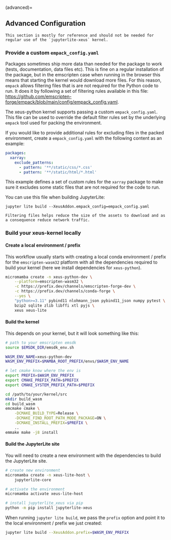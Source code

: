 (advanced)=

## Advanced Configuration

```{warning}
This section is mostly for reference and should not be needed for regular use of the `jupyterlite-xeus` kernel.
```

### Provide a custom `empack_config.yaml`

Packages sometimes ship more data than needed for the package to work (tests, documentation, data files etc). This is fine on a regular installation of the package, but in the emscripten case when running in the browser this means that starting the kernel would download more files.
For this reason, `empack` allows filtering files that is are not required for the Python code to run. It does it by following a set of filtering rules available in this file: https://github.com/emscripten-forge/empack/blob/main/config/empack_config.yaml.

The xeus-python kernel supports passing a custom `empack_config.yaml`. This file can be used to override the default filter rules set by the underlying `empack` tool used for packing the environment.

If you would like to provide additional rules for excluding files in the packed environment, create a `empack_config.yaml` with the following content as an example:

```yaml
packages:
  xarray:
    exclude_patterns:
      - pattern: '**/static/css/*.css'
      - pattern: '**/static/html/*.html'
```

This example defines a set of custom rules for the `xarray` package to make sure it excludes some static files that are not required for the code to run.

You can use this file when building JupyterLite:

```shell
jupyter lite build --XeusAddon.empack_config=empack_config.yaml
```

```{note}
Filtering files helps reduce the size of the assets to download and as a consequence reduce network traffic.
```

### Build your xeus-kernel locally

#### Create a local environment / prefix

This workflow usually starts with creating a local conda environment / prefix for the `emscripten-wasm32` platform with all the dependencies required to build your kernel (here we install dependencies for `xeus-python`).

```bash
micromamba create -n xeus-python-dev \
    --platform=emscripten-wasm32 \
    -c https://prefix.dev/channels/emscripten-forge-dev \
    -c https://prefix.dev/channels/conda-forge \
    --yes \
    "python>=3.11" pybind11 nlohmann_json pybind11_json numpy pytest \
    bzip2 sqlite zlib libffi xtl pyjs \
    xeus xeus-lite
```

#### Build the kernel

This depends on your kernel, but it will look something like this:

```bash
# path to your emscripten emsdk
source $EMSDK_DIR/emsdk_env.sh

WASM_ENV_NAME=xeus-python-dev
WASM_ENV_PREFIX=$MAMBA_ROOT_PREFIX/envs/$WASM_ENV_NAME

# let cmake know where the env is
export PREFIX=$WASM_ENV_PREFIX
export CMAKE_PREFIX_PATH=$PREFIX
export CMAKE_SYSTEM_PREFIX_PATH=$PREFIX

cd /path/to/your/kernel/src
mkdir build_wasm
cd build_wasm
emcmake cmake \
    -DCMAKE_BUILD_TYPE=Release \
    -DCMAKE_FIND_ROOT_PATH_MODE_PACKAGE=ON \
    -DCMAKE_INSTALL_PREFIX=$PREFIX \
    ..
emmake make -j8 install
```

#### Build the JupyterLite site

You will need to create a new environment with the dependencies to build the JupyterLite site.

```bash
# create new environment
micromamba create -n xeus-lite-host \
    jupyterlite-core

# activate the environment
micromamba activate xeus-lite-host

# install jupyterlite_xeus via pip
python -m pip install jupyterlite-xeus
```

When running `jupyter lite build`, we pass the `prefix` option and point it to the local environment / prefix we just created:

```bash
jupyter lite build --XeusAddon.prefix=$WASM_ENV_PREFIX
```
